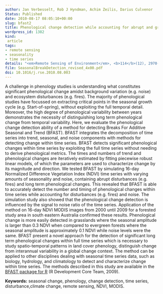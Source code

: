 ```yaml
---
author: Jan Verbesselt, Rob J Hyndman, Achim Zeilis, Darius Culvenor
Status: Published
date: 2010-08-17 08:05:10+00:00
slug: bfast2
title: Phenological change detection while accounting for abrupt and gradual trends in satellite image time series
wordpress_id: 1382
kind:
 article
tags:
- remote sensing
- seasonality
- time series
details: "<em>Remote Sensing of Environment</em>, <b>114</b>(12), 2970-2980"
file: SeasonalBreakDetection_revised_4x00.pdf
doi: 10.1016/j.rse.2010.08.003
---
```



A challenge in phenology studies is understanding what constitutes significant phenological change amidst background  variation (e.g. noise) and ecosystem disturbances (e.g. fires). The majority of phenological studies have focussed on extracting critical points in the seasonal growth cycle (e.g. Start-of-spring), without exploiting the full temporal detail. Moreover, the high degree of phenological variability between years demonstrates the necessity of distinguishing long term phenological change from temporal variability. Here, we evaluate the phenological change detection ability of a method for detecting Breaks For Additive Seasonal and Trend (BFAST). BFAST integrates the decomposition of time series into trend, seasonal, and noise components with methods for detecting change within time series. BFAST detects significant phenological changes within time series by exploiting the full time series without needing to derive phenological metrics. The times and numbers of trend and phenological changes are iteratively estimated by fitting piecewise robust linear models, of which the parameters are used to characterize change by its magnitude and direction. We tested BFAST by simulating 16-day Normalized Difference Vegetation Index (NDVI) time series with varying amounts of seasonality and noise, containing abrupt disturbances (e.g. fires) and long term phenological changes. This revealed that BFAST is able to accurately detect the number and timing of phenological changes within time series while accounting for disturbances (e.g. fires) and noise. The simulation study also showed that the phenological change detection is influenced by the signal to noise ratio of the time series. Application of the method on 16-day NDVI MODIS images from 2000 until 2009 for a forested study area in south eastern Australia confirmed these results. Phenological change is more easily detected in grasslands where the seasonal amplitude is larger than 0.3 NDVI when compared to evergreen forests where the seasonal amplitude is approximately 0.1 NDVI while noise levels were the same. BFAST present a novel approach for the detection of significant long term phenological changes within full time series which is necessary to study spatio-temporal patterns in land cover phenology, distinguish change from interannual variability in a global change context. The method can be applied to other disciplines dealing with seasonal time series data, such as biology, hydrology, and climatology to detect and characterize change within time series. The methods described in this study are available in the [BFAST package for R](http://cran.rstudio.com/package=bfast) (R Development Core Team, 2009).

**Keywords:** seasonal change, phenology, change detection, time series, disturbance,climate change, remote sensing, NDVI, MODIS.
